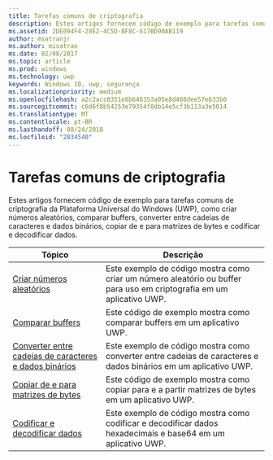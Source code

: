 ```yaml
---
title: Tarefas comuns de criptografia
description: Estes artigos fornecem código de exemplo para tarefas comuns de criptografia da Plataforma Universal do Windows (UWP), como criar números aleatórios, comparar buffers, converter entre cadeias de caracteres e dados binários, copiar de e para matrizes de bytes e codificar e decodificar dados.
ms.assetid: 2DE094F4-28E2-4C5D-BF8C-617BD90AB119
author: msatranjr
ms.author: misatran
ms.date: 02/08/2017
ms.topic: article
ms.prod: windows
ms.technology: uwp
keywords: Windows 10, uwp, segurança
ms.localizationpriority: medium
ms.openlocfilehash: a2c2acc8351e8b646353a05e8d408dee57e633b0
ms.sourcegitcommit: c6d6f8b54253e79354f8db14e5cf3b113a3e5014
ms.translationtype: MT
ms.contentlocale: pt-BR
ms.lasthandoff: 08/24/2018
ms.locfileid: "2834540"
---
```

# <a name="common-cryptography-tasks"></a>Tarefas comuns de criptografia

Estes artigos fornecem código de exemplo para tarefas comuns de criptografia da Plataforma Universal do Windows (UWP), como criar números aleatórios, comparar buffers, converter entre cadeias de caracteres e dados binários, copiar de e para matrizes de bytes e codificar e decodificar dados.

| Tópico                                                                                 | Descrição                                                                                            |
|---------------------------------------------------------------------------------------|--------------------------------------------------------------------------------------------------------|
| [Criar números aleatórios](create-random-numbers.md)                                     | Este exemplo de código mostra como criar um número aleatório ou buffer para uso em criptografia em um aplicativo UWP. |
| [Comparar buffers](compare-buffers.md)                                                 | Este código de exemplo mostra como comparar buffers em um aplicativo UWP.                                          |
| [Converter entre cadeias de caracteres e dados binários](convert-between-strings-and-binary-data.md) | Este exemplo de código mostra como converter entre cadeias de caracteres e dados binários em um aplicativo UWP.                  |
| [Copiar de e para matrizes de bytes](copy-to-and-from-byte-arrays.md)                       | Este código de exemplo mostra como copiar para e a partir matrizes de bytes em um aplicativo UWP.                             |
| [Codificar e decodificar dados](encode-and-decode-data.md)                                   | Este exemplo de código mostra como codificar e decodificar dados hexadecimais e base64 em um aplicativo UWP.            |

